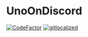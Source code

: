 # UnoOnDiscord

[![CodeFactor](https://www.codefactor.io/repository/github/larssieboy18/unoondiscord/badge)](https://www.codefactor.io/repository/github/larssieboy18/unoondiscord)
[![gitlocalized](https://gitlocalize.com/repo/8239/whole_project/badge.svg)](https://gitlocalize.com/repo/8239/whole_project?utm_source=badge)
